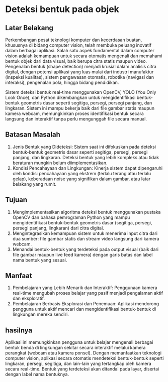 # Deteksi bentuk pada objek

## Latar Belakang
Perkembangan pesat teknologi komputer dan kecerdasan buatan, khususnya di bidang computer vision, telah membuka peluang 
inovatif dalam berbagai aplikasi. Salah satu aspek fundamental dalam computer vision adalah kemampuan untuk secara otomatis 
mengenali dan memahami bentuk objek dari data visual, baik berupa citra statis maupun video. Pengenalan bentuk (shape detection) 
menjadi krusial dalam analisis citra digital, dengan potensi aplikasi yang luas mulai dari industri manufaktur (inspeksi kualitas), 
sistem pengawasan otomatis, robotika (navigasi dan interaksi), pengenalan pola, hingga bidang pendidikan.

Sistem deteksi bentuk real-time menggunakan OpenCV, YOLO (You Only Look Once), dan Python dikembangkan untuk mengidentifikasi bentuk-bentuk 
geometris dasar seperti segitiga, persegi, persegi panjang, dan lingkaran. Sistem ini mampu bekerja baik dari file gambar statis maupun kamera 
webcam, memungkinkan proses identifikasi bentuk secara langsung dan interaktif tanpa perlu mengunggah file secara manual.

## Batasan Masalah 
1. Jenis Bentuk yang Dideteksi: Sistem saat ini difokuskan pada deteksi bentuk-bentuk geometris dasar seperti segitiga, 
persegi, persegi panjang, dan lingkaran. Deteksi bentuk yang lebih kompleks atau tidak beraturan mungkin belum diimplementasikan.
2. Kondisi Pencahayaan dan Lingkungan: Kinerja sistem dapat dipengaruhi oleh kondisi pencahayaan yang ekstrem 
(terlalu terang atau terlalu gelap), keberadaan noise yang signifikan dalam gambar, atau latar belakang yang rumit.

## Tujuan
1. Mengimplementasikan algoritma deteksi bentuk menggunakan pustaka OpenCV dan bahasa pemrograman Python yang mampu 
mengidentifikasi bentuk-bentuk geometris dasar (segitiga, persegi, persegi panjang, lingkaran) dari citra digital.
2. Mengintegrasikan kemampuan sistem untuk menerima input citra dari dua sumber: file gambar statis dan stream 
video langsung dari kamera webcam.
3. Menandai bentuk-bentuk yang terdeteksi pada output visual (baik dari file gambar maupun live feed kamera) 
dengan garis batas dan label nama bentuk yang sesuai.

## Manfaat 
1. Pembelajaran yang Lebih Menarik dan Interaktif: Penggunaan kamera real-time mengubah proses belajar 
yang pasif menjadi pengalaman aktif dan eksploratif.
2. Pembelajaran Berbasis Eksplorasi dan Penemuan: Aplikasi mendorong pengguna untuk aktif mencari dan 
mengidentifikasi bentuk-bentuk di lingkungan mereka sendiri.


## hasilnya 
Aplikasi ini memungkinkan pengguna untuk belajar mengenali berbagai bentuk benda di lingkungan sekitar secara interaktif 
melalui kamera perangkat (webcam atau kamera ponsel). Dengan memanfaatkan teknologi computer vision, aplikasi secara otomatis mendeteksi
bentuk-bentuk seperti lingkaran, persegi, segitiga, dan lain-lain yang tertangkap oleh kamera secara real-time. Bentuk yang terdeteksi 
akan ditandai pada layar, disertai dengan label nama bentuknya.
